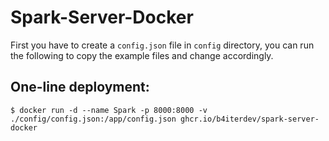 # Spark-Server-Docker

First you have to create a ```config.json``` file in ```config``` directory, you can run the following to copy the example files and change accordingly.
## One-line deployment:

```
$ docker run -d --name Spark -p 8000:8000 -v ./config/config.json:/app/config.json ghcr.io/b4iterdev/spark-server-docker
```
